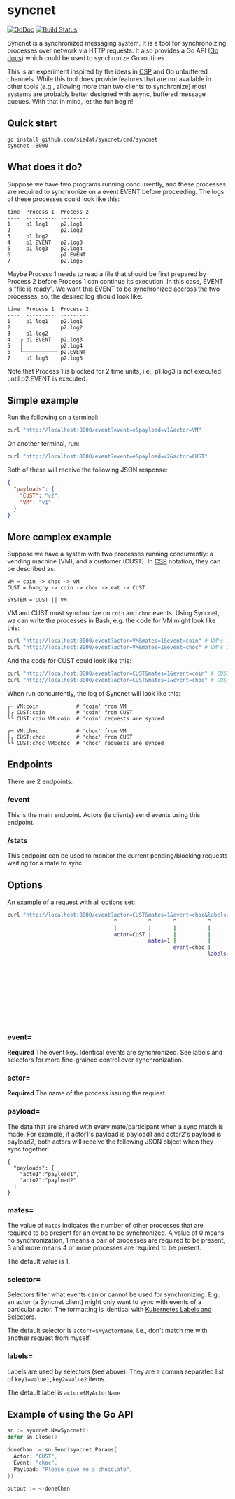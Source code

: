 # syncnet
[![GoDoc](https://godoc.org/github.com/siadat/syncnet?status.svg)][godoc]
[![Build Status](https://travis-ci.org/siadat/syncnet.svg?branch=master)][travis]

Syncnet is a synchronized messaging system.
It is a tool for synchronoizing processes over network via HTTP requests.
It also provides a Go API ([Go docs][godoc]) which could be used to synchronize Go routines.

This is an experiment inspired by the ideas in [CSP][csp_homepage] and Go unbuffered channels.
While this tool does provide features that are not available in other tools (e.g., allowing more than two clients to synchronize)
most systems are probably better designed with async, buffered message queues.
With that in mind, let the fun begin!

[godoc]:  https://godoc.org/github.com/siadat/syncnet
[travis]: https://travis-ci.org/siadat/syncnet
[csp_homepage]: http://www.usingcsp.com/
[k8s_labels_and_selectors]: https://kubernetes.io/docs/concepts/overview/working-with-objects/labels/

## Quick start

    go install github.com/siadat/syncnet/cmd/syncnet
    syncnet :8000

## What does it do?

Suppose we have two programs running concurrently,
and these processes are required to synchronize on a event EVENT before proceeding.
The logs of these processes could look like this:

    time  Process 1  Process 2
    ----  ---------  ---------
    1     p1.log1    p2.log1
    2                p2.log2
    3     p1.log2       
    4     p1.EVENT   p2.log3
    5     p1.log3    p2.log4
    6                p2.EVENT
    7                p2.log5

Maybe Process 1 needs to read a file that should be first prepared by Process 2 before Process 1 can continue its execution.
In this case, EVENT is "file is ready".
We want this EVENT to be synchronized accross the two processes, so, the desired log should look like:

    time  Process 1  Process 2
    ----  ---------  ---------
    1     p1.log1    p2.log1
    2                p2.log2
    3     p1.log2       
    4   ┌ p1.EVENT   p2.log3
    5   │            p2.log4
    6   └─────────── p2.EVENT
    7     p1.log3    p2.log5

Note that Process 1 is blocked for 2 time units, i.e., p1.log3 is not executed until p2.EVENT is executed.

## Simple example

Run the following on a terminal:

```bash
curl "http://localhost:8000/event?event=e&payload=v1&actor=VM"
```

On another terminal, run:

```bash
curl "http://localhost:8000/event?event=e&payload=v2&actor=CUST"
```

Both of these will receive the following JSON response:
```json
{
  "payloads": {
    "CUST": "v2",
    "VM": "v1"
  }
}
```

## More complex example

Suppose we have a system with two processes running concurrently: a vending machine (VM), and a customer (CUST).
In [CSP][csp_homepage] notation, they can be described as:

    VM = coin -> choc -> VM
    CUST = hungry -> coin -> choc -> eat -> CUST

    SYSTEM = CUST || VM

VM and CUST must synchronize on `coin` and `choc` events.
Using Syncnet, we can write the processes in Bash, e.g. the code for VM might look like this:

```bash
curl "http://localhost:8000/event?actor=VM&mates=1&event=coin" # VM's 1st request
curl "http://localhost:8000/event?actor=VM&mates=1&event=choc" # VM's 2nd request
```

And the code for CUST could look like this:

```bash
curl "http://localhost:8000/event?actor=CUST&mates=1&event=coin" # CUST's 1st request
curl "http://localhost:8000/event?actor=CUST&mates=1&event=choc" # CUST's 2nd request
```

When run concurrently, the log of Syncnet will look like this:

```
┌─ VM:coin            # 'coin' from VM
│┌ CUST:coin          # 'coin' from CUST
└└ CUST:coin VM:coin  # 'coin' requests are synced

┌─ VM:choc            # 'choc' from VM
│┌ CUST:choc          # 'choc' from CUST
└└ CUST:choc VM:choc  # 'choc' requests are synced
```

## Endpoints

There are 2 endpoints:

### /event

This is the main endpoint. Actors (ie clients) send events using this endpoint.

### /stats

This endpoint can be used to monitor the current pending/blocking requests waiting for a mate to sync.

## Options

An example of a request with all options set:

```bash
curl "http://localhost:8000/event?actor=CUST&mates=1&event=choc&labels=actor%3DCUST&selector=actor!%3DCUST&payload=value"
                                  ^          ^       ^          ^                   ^                      ^
                                  |          |       |          |                   |                      |
                                  actor=CUST |       |          |                   |                      |
                                             mates=1 |          |                   |                      |
                                                     event=choc |                   |                      |
                                                                labels=actor%3DCUST |                      |
                                                                       ^            |                      |
                                                                       |            |                      |
                                                                       actor=CUST   |                      |
                                                                                    selector=actor!%3DCUST |
                                                                                             ^             |
                                                                                             |             |
                                                                                             actor!=CUST   |
                                                                                                           |  
                                                                                                           |
                                                                                                           payload=value
```

### event=
**Required** The event key. Identical events are synchronized. See labels and
selectors for more fine-grained control over synchronization.

### actor=
**Required** The name of the process issuing the request.

### payload=
The data that are shared with every mate/participant when a sync match is made.
For example, if actor1's payload is payload1 and actor2's payload is payload2, both actors will receive the following JSON object when they sync together:

    {
      "payloads": {
        "acto1":"payload1",
        "acto2":"payload2"
      }
    }

### mates=
The value of `mates` indicates the number of other processes
that are required to be present for an event to be synchronized. A value of 0 means no
synchronization, 1 means a pair of processes are required to be present, 3
and more means 4 or more processes are required to be present.

The default value is 1.

### selector=
Selectors filter what events can or cannot be used for
synchronizing. E.g., an actor (a Syncnet client) might only want to sync with
events of a particular actor.
The formatting is identical with [Kubernetes Labels and Selectors][k8s_labels_and_selectors].

The default selector is `actor!=$MyActorName`, i.e., don't match me with another request from myself.

### labels=
Labels are used by selectors (see above).
They are a comma separated list of `key1=value1,key2=value2` items.

The default label is `actor=$MyActorName`

## Example of using the Go API

```go
sn := syncnet.NewSyncnet()
defer sn.Close()

doneChan := sn.Send(syncnet.Params{
  Actor: "CUST",
  Event: "choc",
  Payload: "Please give me a chocolate",
})

output := <-doneChan
```
